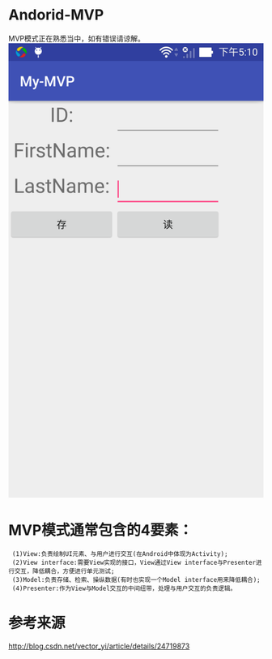 # Andorid-MVP
MVP模式正在熟悉当中，如有错误请谅解。
![image](https://github.com/chushengniudu/Andorid-MVP/blob/master/device-2016-12-22ff.png)
# MVP模式通常包含的4要素：
     (1)View:负责绘制UI元素、与用户进行交互(在Android中体现为Activity);
     (2)View interface:需要View实现的接口，View通过View interface与Presenter进行交互，降低耦合，方便进行单元测试;
     (3)Model:负责存储、检索、操纵数据(有时也实现一个Model interface用来降低耦合);
     (4)Presenter:作为View与Model交互的中间纽带，处理与用户交互的负责逻辑。
# 参考来源
http://blog.csdn.net/vector_yi/article/details/24719873
     
